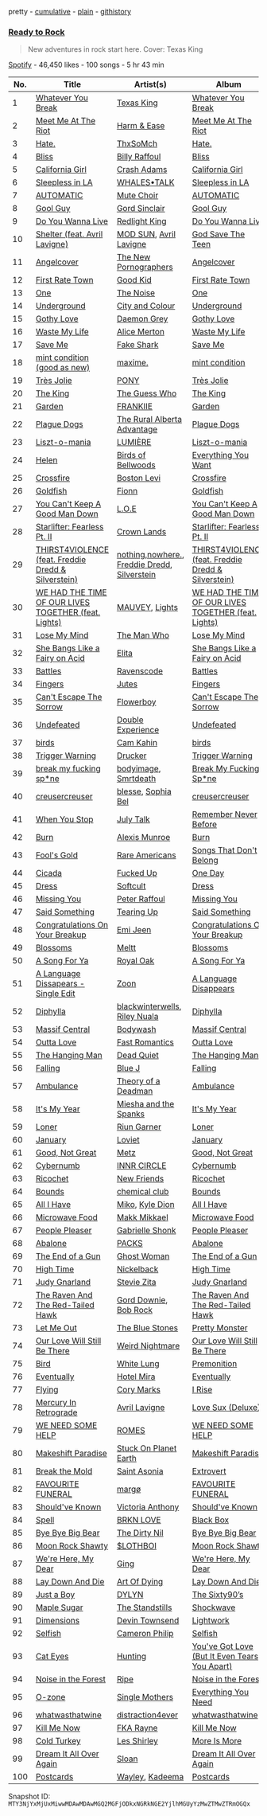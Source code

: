 pretty - [cumulative](/playlists/cumulative/37i9dQZF1DX34lqLRYWFxq.md) - [plain](/playlists/plain/37i9dQZF1DX34lqLRYWFxq) - [githistory](https://github.githistory.xyz/mackorone/spotify-playlist-archive/blob/main/playlists/plain/37i9dQZF1DX34lqLRYWFxq)

### [Ready to Rock](https://open.spotify.com/playlist/37i9dQZF1DX34lqLRYWFxq)

> New adventures in rock start here\. Cover: Texas King

[Spotify](https://open.spotify.com/user/spotify) - 46,450 likes - 100 songs - 5 hr 43 min

| No. | Title | Artist(s) | Album | Length |
|---|---|---|---|---|
| 1 | [Whatever You Break](https://open.spotify.com/track/2lbbnBFUI01HUt8P2zwohA) | [Texas King](https://open.spotify.com/artist/55GkrWxCOER93qGLMiX2cj) | [Whatever You Break](https://open.spotify.com/album/1yAcgprQYnkpyVHLSRWweb) | 3:06 |
| 2 | [Meet Me At The Riot](https://open.spotify.com/track/0NP5LPoZBL3MynRu4wr7Gc) | [Harm & Ease](https://open.spotify.com/artist/7stwxqlCn51u4VR5XVgZTE) | [Meet Me At The Riot](https://open.spotify.com/album/3NiXPd6taHn0fshOw9dIgJ) | 2:56 |
| 3 | [Hate.](https://open.spotify.com/track/2XynYulas10Wmef4Gqrxw9) | [ThxSoMch](https://open.spotify.com/artist/4MvZhE1iuzttcoyepkpfdF) | [Hate.](https://open.spotify.com/album/58Wux1agKhGHX31vtdmKsV) | 2:14 |
| 4 | [Bliss](https://open.spotify.com/track/1v0PrbGuumgytx0OTUbE06) | [Billy Raffoul](https://open.spotify.com/artist/5gw5ANPCVcxU0maLiGRzzP) | [Bliss](https://open.spotify.com/album/3AC9w8ZS4iERfDJ0JmG2zh) | 2:24 |
| 5 | [California Girl](https://open.spotify.com/track/4NSvVWoMswmJpMpSbgipYX) | [Crash Adams](https://open.spotify.com/artist/6d8NscVVbeMVINZwJDOoN5) | [California Girl](https://open.spotify.com/album/7tT8MODPGpzEShsgFUBA6q) | 2:53 |
| 6 | [Sleepless in LA](https://open.spotify.com/track/5smcvyj3S60f1HHhmPTfrL) | [WHALES•TALK](https://open.spotify.com/artist/0CqDdSmQpezWGxxjvDGzqT) | [Sleepless in LA](https://open.spotify.com/album/6gHBSearYTlqsuXs6rP5M2) | 3:15 |
| 7 | [AUTOMATIC](https://open.spotify.com/track/3npR6Dg8NmwbEW9gU7jGCX) | [Mute Choir](https://open.spotify.com/artist/3gpigA0gozgJpoFVyhVUPu) | [AUTOMATIC](https://open.spotify.com/album/5qEofzKKcDkOe2mcThqUco) | 2:33 |
| 8 | [Gool Guy](https://open.spotify.com/track/4Sm7WNPdK8bkOIudxbD3Ny) | [Gord Sinclair](https://open.spotify.com/artist/4AD76XYQxGZm4Rn7t6I2Ec) | [Gool Guy](https://open.spotify.com/album/6qD1pQ2Fpd1T5nbMG3x2ai) | 2:50 |
| 9 | [Do You Wanna Live](https://open.spotify.com/track/1PLlOxeoh4rOQgMBT1CKX6) | [Redlight King](https://open.spotify.com/artist/6hha7AM7ao3kNpN0VwOXgD) | [Do You Wanna Live](https://open.spotify.com/album/72JWveIevyXdJmNMyyivUd) | 3:11 |
| 10 | [Shelter \(feat\. Avril Lavigne\)](https://open.spotify.com/track/62pC4mgtn2CwTxEHVbCCvn) | [MOD SUN](https://open.spotify.com/artist/3u2R8st1bb6zfBqNWceRXG), [Avril Lavigne](https://open.spotify.com/artist/0p4nmQO2msCgU4IF37Wi3j) | [God Save The Teen](https://open.spotify.com/album/2nGoq5bReMW1NvKsbjoCBw) | 3:10 |
| 11 | [Angelcover](https://open.spotify.com/track/2OMmR7z317VmvoVAP2dq2i) | [The New Pornographers](https://open.spotify.com/artist/4mO4aGO6u29UyR6XLZR9XW) | [Angelcover](https://open.spotify.com/album/0p4PQzcnWzvXRUQZE5CnED) | 3:30 |
| 12 | [First Rate Town](https://open.spotify.com/track/1P59E9uaeejHQ5xu0EG4p6) | [Good Kid](https://open.spotify.com/artist/38SKxCyfrmNWqWunb9wGHP) | [First Rate Town](https://open.spotify.com/album/1rN2JouSer5jxdKU1J5SIf) | 2:02 |
| 13 | [One](https://open.spotify.com/track/6KLkrzcPUyYMHtnwBduJLs) | [The Noise](https://open.spotify.com/artist/7kMlhdJrOP9Q1yQngmELcP) | [One](https://open.spotify.com/album/4Nivk78n58HOcZkWjaxjEi) | 2:24 |
| 14 | [Underground](https://open.spotify.com/track/1yjsa9lWFeBPRNJbjGgmfV) | [City and Colour](https://open.spotify.com/artist/74gcBzlQza1bSfob90yRhR) | [Underground](https://open.spotify.com/album/0I7IPohZdSKzNW3I5wRvcc) | 3:56 |
| 15 | [Gothy Love](https://open.spotify.com/track/2ftKhY2XffWAubmeUwA90g) | [Daemon Grey](https://open.spotify.com/artist/5JCa4aQDrKf3nFxPfJ34Sv) | [Gothy Love](https://open.spotify.com/album/1JiTdsp77ag8m8B42H36Ps) | 4:12 |
| 16 | [Waste My Life](https://open.spotify.com/track/3jLMVF5HDdh10eAi8DgiHD) | [Alice Merton](https://open.spotify.com/artist/7f0OLhGgBMX9fUjm1dcPip) | [Waste My Life](https://open.spotify.com/album/4Xt5HkbBZXyBGDomKr3gvG) | 2:40 |
| 17 | [Save Me](https://open.spotify.com/track/2nQEWPerAzSectCsU0NfHB) | [Fake Shark](https://open.spotify.com/artist/08towIgJNrFi0yAuyVXFBF) | [Save Me](https://open.spotify.com/album/72eqbl8KXZPPswnccwuI5l) | 2:55 |
| 18 | [‎mint ‎condition \(‎good ‎as ‎new\)](https://open.spotify.com/track/6MwqWsbeIZu4j2JNT4GjeN) | [maxime.](https://open.spotify.com/artist/4jd8Wp3Os5tXFV0NYm1570) | [‎mint ‎condition](https://open.spotify.com/album/1jboFFMPdvWimrI3ndqofk) | 2:17 |
| 19 | [Très Jolie](https://open.spotify.com/track/6OSLXDeYBpWr9gYyT8z4So) | [PONY](https://open.spotify.com/artist/31kZNy2FQoUD4V8LUr9exv) | [Très Jolie](https://open.spotify.com/album/52eph7Xq39vIhwT65uNNn3) | 3:08 |
| 20 | [The King](https://open.spotify.com/track/0Uz8mMqszbxBELP66p4s94) | [The Guess Who](https://open.spotify.com/artist/0cQuYRSzlItquYxsQKDvVc) | [The King](https://open.spotify.com/album/3mKSUd5qmhRQJJfteYYsj6) | 5:34 |
| 21 | [Garden](https://open.spotify.com/track/0YPmaySI03YO1tQfDCQVSK) | [FRANKIIE](https://open.spotify.com/artist/0iZJ9pd8Ld6jzdPYEXegYD) | [Garden](https://open.spotify.com/album/7GvDDUMqVBZDhc0ZnNosIl) | 3:21 |
| 22 | [Plague Dogs](https://open.spotify.com/track/6VPkaVBAQsgJHSiZypAgmk) | [The Rural Alberta Advantage](https://open.spotify.com/artist/0v6gOfGBclTSGu6agfXb23) | [Plague Dogs](https://open.spotify.com/album/0cXG2AYKEnl44K1vVFLU8W) | 4:11 |
| 23 | [Liszt\-o\-mania](https://open.spotify.com/track/0LDmsCvLrGpfG9SAbowV48) | [LUMIÈRE](https://open.spotify.com/artist/4ANqTWPfihrjaz66YFykwX) | [Liszt\-o\-mania](https://open.spotify.com/album/5w4DdS6fdUPYsnXWodgy9x) | 3:52 |
| 24 | [Helen](https://open.spotify.com/track/346NOmo5mIW6qXDzXTbN5Y) | [Birds of Bellwoods](https://open.spotify.com/artist/3ZtRAJvBArlocyjPbm4Lvr) | [Everything You Want](https://open.spotify.com/album/2G4KIBuJnEqdA1pMmHkIEy) | 3:35 |
| 25 | [Crossfire](https://open.spotify.com/track/7DCy072yus5XuBaQmTPbGJ) | [Boston Levi](https://open.spotify.com/artist/79vEuP80p1FF0eoM7WzNiM) | [Crossfire](https://open.spotify.com/album/7oPE77KdN13utx2kqkYut1) | 3:46 |
| 26 | [Goldfish](https://open.spotify.com/track/6NnSXQbwQEEc224TjftXya) | [Fionn](https://open.spotify.com/artist/4bfOiCE7XrhrTa94KTwXxt) | [Goldfish](https://open.spotify.com/album/6S6gqcWWRledJ24fK2B4cR) | 2:35 |
| 27 | [You Can't Keep A Good Man Down](https://open.spotify.com/track/1tyGH5UTbP3GwOlvfGUqVZ) | [L.O.E](https://open.spotify.com/artist/1ZiVFdUAwVyLbSdESEL1Zb) | [You Can't Keep A Good Man Down](https://open.spotify.com/album/45puVkAAJGun3FnzG4TiL5) | 4:10 |
| 28 | [Starlifter: Fearless Pt\. II](https://open.spotify.com/track/6wcnYkDq91jJIZqzwDuenk) | [Crown Lands](https://open.spotify.com/artist/0MnazDWzh4tAnT5y4vWZFr) | [Starlifter: Fearless Pt\. II](https://open.spotify.com/album/6W6Wrc6AeBvwbutpiof0v6) | 18:22 |
| 29 | [THIRST4VIOLENCE \(feat\. Freddie Dredd & Silverstein\)](https://open.spotify.com/track/6fQaD9UaCJPLceCxfS8fpH) | [nothing,nowhere.](https://open.spotify.com/artist/7FngGIEGgN3Iwauw1MvO4P), [Freddie Dredd](https://open.spotify.com/artist/0dlDsD7y6ccmDm8tuWCU6F), [Silverstein](https://open.spotify.com/artist/1Tsag5J854qxeOo2apszug) | [THIRST4VIOLENCE \(feat\. Freddie Dredd & Silverstein\)](https://open.spotify.com/album/2GNIxRwMShUPGVw5eWl3OC) | 2:19 |
| 30 | [WE HAD THE TIME OF OUR LIVES TOGETHER \(feat\. Lights\)](https://open.spotify.com/track/2cu3IGX95aQHpIhXrUF8Ew) | [MAUVEY](https://open.spotify.com/artist/6AdFoQsWjrVfWwi4BWYXCH), [Lights](https://open.spotify.com/artist/5pdyjBIaY5o1yOyexGIUc6) | [WE HAD THE TIME OF OUR LIVES TOGETHER \(feat\. Lights\)](https://open.spotify.com/album/0elgtPY7cJINxobsCW7lz5) | 2:58 |
| 31 | [Lose My Mind](https://open.spotify.com/track/4ynjpbhDHdIfp9BCdAVyJf) | [The Man Who](https://open.spotify.com/artist/1wLFDPkWkMl7bNZvhmhxsG) | [Lose My Mind](https://open.spotify.com/album/2smSScm0nof8aR5qhof3la) | 3:49 |
| 32 | [She Bangs Like a Fairy on Acid](https://open.spotify.com/track/4e2Jje6I9Y5hJVCg7QPnIv) | [Elita](https://open.spotify.com/artist/7ApzfFN0BmeeVJPsQBReRv) | [She Bangs Like a Fairy on Acid](https://open.spotify.com/album/1ZihE7uvcauy0odKAIJCY4) | 2:55 |
| 33 | [Battles](https://open.spotify.com/track/2isshkJwDJsYkn26GxKQLD) | [Ravenscode](https://open.spotify.com/artist/3NWaix6Tlb7dFlJybjAO7Z) | [Battles](https://open.spotify.com/album/0lXPgEhgsyW61CXTswVKmD) | 3:39 |
| 34 | [Fingers](https://open.spotify.com/track/0JEAbnqqBQDn6HxsaAX0UQ) | [Jutes](https://open.spotify.com/artist/53fzjsJnjEKkA6TdncuIM4) | [Fingers](https://open.spotify.com/album/16w6Jq1AsyMwv0ea3pNyzy) | 2:26 |
| 35 | [Can't Escape The Sorrow](https://open.spotify.com/track/1mBV0Rz4Idy7i0oi3DRVlB) | [Flowerboy](https://open.spotify.com/artist/10HyhQTjkmDpWBpaUgO2GS) | [Can't Escape The Sorrow](https://open.spotify.com/album/6ly2ukUbf2petxg77aVxol) | 2:39 |
| 36 | [Undefeated](https://open.spotify.com/track/7DB6pE9vaginlIr5EswRvF) | [Double Experience](https://open.spotify.com/artist/0xGNws7b5XGjcPiKrM5iSm) | [Undefeated](https://open.spotify.com/album/6NDq2o0OHGBembOOvkQFow) | 3:36 |
| 37 | [birds](https://open.spotify.com/track/4QfpUdVYrK4oty2CpKxpA3) | [Cam Kahin](https://open.spotify.com/artist/1RZPdKEZaw9Mz2r0HNYiSw) | [birds](https://open.spotify.com/album/7F5PY8X0JQQdHnyyKNTHft) | 4:34 |
| 38 | [Trigger Warning](https://open.spotify.com/track/0fG9brD4I1ouTnfupzT6Yl) | [Drucker](https://open.spotify.com/artist/5Zl9VaZUCcLF64614o1Zks) | [Trigger Warning](https://open.spotify.com/album/4nmJPlGgV2fkrsie1W1vrq) | 2:35 |
| 39 | [break my fucking sp\*ne](https://open.spotify.com/track/7vyHpbXbEj6rfTJutjriIS) | [bodyimage](https://open.spotify.com/artist/7pn8MYeH0VgKGDnYAiS7Pg), [Smrtdeath](https://open.spotify.com/artist/4NYeChhB65zL0ywl4rHmSk) | [Break My Fucking Sp\*ne](https://open.spotify.com/album/1C5bWd0TYGOkEbfRfX0OAo) | 2:27 |
| 40 | [creusercreuser](https://open.spotify.com/track/6SGNMZl1YURiOVxiYyZZuZ) | [blesse](https://open.spotify.com/artist/5MGjRHDmuH8M7tuk7NVmge), [Sophia Bel](https://open.spotify.com/artist/6WJnpSVDynCWGrhJcSQIm6) | [creusercreuser](https://open.spotify.com/album/7KjYrwYCXeAOnHZrl0iOCP) | 4:17 |
| 41 | [When You Stop](https://open.spotify.com/track/4lu7jm5pq8H9kOYrJkXR9b) | [July Talk](https://open.spotify.com/artist/3EaMbsBlExxNxLvTJcZvDq) | [Remember Never Before](https://open.spotify.com/album/72uKcGYgxFDS0suNyqq2LU) | 3:20 |
| 42 | [Burn](https://open.spotify.com/track/6UhTcphGFjBnbkfMD4u8db) | [Alexis Munroe](https://open.spotify.com/artist/6yBtoVjaVbLRaxnxlepboB) | [Burn](https://open.spotify.com/album/7c3JgRXjeSYbqjtyW9Xdae) | 3:33 |
| 43 | [Fool's Gold](https://open.spotify.com/track/5zH7OORpJSL6rM9JNlFhn5) | [Rare Americans](https://open.spotify.com/artist/0e5Rda7VQAY786739xp0Jt) | [Songs That Don't Belong](https://open.spotify.com/album/78G4G2UaOnJm2PZxWUqIna) | 3:03 |
| 44 | [Cicada](https://open.spotify.com/track/1G2JfPGXBbVgVnBtk0ToxD) | [Fucked Up](https://open.spotify.com/artist/05C3EDw4Rf0qMhrdjFKncL) | [One Day](https://open.spotify.com/album/3hMj3XLQTq6irh3C0U1HdD) | 4:29 |
| 45 | [Dress](https://open.spotify.com/track/1W5VCQ2rBjMBc1ePhXLReP) | [Softcult](https://open.spotify.com/artist/13pYXGtaLO9d06VrXX4Aw0) | [Dress](https://open.spotify.com/album/1XwMDs9UWnVkPVx4KVuYys) | 3:26 |
| 46 | [Missing You](https://open.spotify.com/track/04fHMEmxrO9LBb1i9ZMigP) | [Peter Raffoul](https://open.spotify.com/artist/57Y46IQXUoP3ytP9Wm2xRM) | [Missing You](https://open.spotify.com/album/3D79TQYaOHTbhR4oPR9mUB) | 2:45 |
| 47 | [Said Something](https://open.spotify.com/track/6yDkjtAMcjaIqLH7xveQ6c) | [Tearing Up](https://open.spotify.com/artist/3ruTlj7RtuWtgWKUIZVxV5) | [Said Something](https://open.spotify.com/album/4mFPRhfup8vUuolFxHRWrc) | 2:55 |
| 48 | [Congratulations On Your Breakup](https://open.spotify.com/track/6bELAHSqUKcVER7yMAyylW) | [Emi Jeen](https://open.spotify.com/artist/5DqyShofFQi6ZEkHEMFLXf) | [Congratulations On Your Breakup](https://open.spotify.com/album/1jkwK0FOwc3453D5qJIvPO) | 2:47 |
| 49 | [Blossoms](https://open.spotify.com/track/35mGoqObgsLbl91JQVYHic) | [Meltt](https://open.spotify.com/artist/2iHrc69sZgyWFBAhLpS3oH) | [Blossoms](https://open.spotify.com/album/7fOvf5sNEotM0QBW5dfFQs) | 3:25 |
| 50 | [A Song For Ya](https://open.spotify.com/track/68zrgVzaX5jgzy3D3ahHD5) | [Royal Oak](https://open.spotify.com/artist/1BUiRfYYpTt8Y7dv9gGN7B) | [A Song For Ya](https://open.spotify.com/album/5k6atP9bToH8DdzO5bmI5U) | 3:13 |
| 51 | [A Language Dissapears \- Single Edit](https://open.spotify.com/track/7LrAeGqcAy9o7m5OjQVwU4) | [Zoon](https://open.spotify.com/artist/1kGt1OwoeqO8aaTBB3TfiC) | [A Language Disappears](https://open.spotify.com/album/6RuHa5z7lsZnAFuHrCdweD) | 3:07 |
| 52 | [Diphylla](https://open.spotify.com/track/1jNId5sHvZtFLtcPEgrKkN) | [blackwinterwells](https://open.spotify.com/artist/4tF39UYlbBLqTo5JK3qX1u), [Riley Nuala](https://open.spotify.com/artist/2jrvAHUR5iHtkAD0YSuByG) | [Diphylla](https://open.spotify.com/album/5Axz1hJ1I2590HaQzc6IhB) | 3:33 |
| 53 | [Massif Central](https://open.spotify.com/track/4exGmZI0X6XaBaEIJJ68vz) | [Bodywash](https://open.spotify.com/artist/7mpsiMuz8gkLsEg8WVDQq7) | [Massif Central](https://open.spotify.com/album/2dVYodzgAmNCC7OrW4vktU) | 3:06 |
| 54 | [Outta Love](https://open.spotify.com/track/2mgxfEz7wo9TiwBjCr4GMH) | [Fast Romantics](https://open.spotify.com/artist/2A0s0vRWHl5XyWpdzM36RT) | [Outta Love](https://open.spotify.com/album/26FExqNSZPG4lOGm8ccGZt) | 4:18 |
| 55 | [The Hanging Man](https://open.spotify.com/track/6m1LNQH0LpkDRetOPzWue8) | [Dead Quiet](https://open.spotify.com/artist/5zNDL3ziMKzDJ73D5jZYXS) | [The Hanging Man](https://open.spotify.com/album/3Li5rfmoEs7wU4mn59RkeD) | 5:45 |
| 56 | [Falling](https://open.spotify.com/track/4cHdpfPHJVnNyE7NJTVYlp) | [Blue J](https://open.spotify.com/artist/1Y5uGcgo7QMWxMtWIXtZCH) | [Falling](https://open.spotify.com/album/3HOvDwGzzHWKlvGpPimp9z) | 4:26 |
| 57 | [Ambulance](https://open.spotify.com/track/5YWjjonpichJ9BPDjzBwBt) | [Theory of a Deadman](https://open.spotify.com/artist/74eX4C98E4FCrAMl39qRsJ) | [Ambulance](https://open.spotify.com/album/4MzAmsn2lpwi0NkYtXlJdZ) | 3:27 |
| 58 | [It's My Year](https://open.spotify.com/track/1gegPAUUeSR2waLQ3YuUT2) | [Miesha and the Spanks](https://open.spotify.com/artist/1pByG4lN7gH4mkcCThBj6j) | [It's My Year](https://open.spotify.com/album/4DQqqsHmPELRbUZKFHmORv) | 2:55 |
| 59 | [Loner](https://open.spotify.com/track/1umtxmuiIr1FeflSHqxXcV) | [Riun Garner](https://open.spotify.com/artist/3dL6tboQBwjaIWIxNldpFR) | [Loner](https://open.spotify.com/album/1FCGbcjsANGhzsQj3JqHO3) | 3:03 |
| 60 | [January](https://open.spotify.com/track/3EAOQqsj22CuKtTvmPpKC1) | [Loviet](https://open.spotify.com/artist/2oULrQuWXhDGUEBtWQPiA9) | [January](https://open.spotify.com/album/4ADN9dF6lAY3saVz1hFPWu) | 4:36 |
| 61 | [Good, Not Great](https://open.spotify.com/track/3zvMFAqQcj15wStwFVkpHe) | [Metz](https://open.spotify.com/artist/18TNVFTJ6WfeicsMRrdJHI) | [Good, Not Great](https://open.spotify.com/album/3Y48QyXD7ZQBDzbGjtcQeU) | 2:07 |
| 62 | [Cybernumb](https://open.spotify.com/track/2ZWul0xOlfGRKf6413U2g9) | [INNR CIRCLE](https://open.spotify.com/artist/1k39NA9nBk3NZac0fPLw6F) | [Cybernumb](https://open.spotify.com/album/0izivztqlsTLAGwoHTeVRu) | 3:15 |
| 63 | [Ricochet](https://open.spotify.com/track/0JlqCj8qRtUSUsrMvVpszW) | [New Friends](https://open.spotify.com/artist/7aHNy2bjgGqOeFqUZ1shgb) | [Ricochet](https://open.spotify.com/album/6DxrVhCsvW24hSrP94FZLQ) | 2:57 |
| 64 | [Bounds](https://open.spotify.com/track/3u2gVMfuOJWi4MF8mh4nof) | [chemical club](https://open.spotify.com/artist/1J4KMCREAODEtqsexXWbeN) | [Bounds](https://open.spotify.com/album/2GmeIjqLRMB2wpn0z5hLd9) | 3:27 |
| 65 | [All I Have](https://open.spotify.com/track/1RWM1cbjpZkePBkFYgfI9P) | [Miko](https://open.spotify.com/artist/5asP5PYlJdyHHpFdVAw9kn), [Kyle Dion](https://open.spotify.com/artist/5qfkUSH3ip5dD2eEPhjkT3) | [All I Have](https://open.spotify.com/album/1qeuBrPJGk6XMqWoMQV98B) | 2:22 |
| 66 | [Microwave Food](https://open.spotify.com/track/2ZdLL9ok9kpiE4t0R9sOqv) | [Makk Mikkael](https://open.spotify.com/artist/6L9Z6BUMctKFJPqfTdrpDs) | [Microwave Food](https://open.spotify.com/album/6DJcpUuwjIRMXrrRHLaBa7) | 2:08 |
| 67 | [People Pleaser](https://open.spotify.com/track/3z9huDY5jtnauzogxSfEvH) | [Gabrielle Shonk](https://open.spotify.com/artist/5Vj7LABYdzz3ZBt1EhDIoQ) | [People Pleaser](https://open.spotify.com/album/5qr60lWY4OwoM8srEGfLsm) | 3:09 |
| 68 | [Abalone](https://open.spotify.com/track/4OGBU3agg96CA483Q280FP) | [PACKS](https://open.spotify.com/artist/1ZgzpPiODfKa4B9Fkw1dWm) | [Abalone](https://open.spotify.com/album/00V1SgynYEv6OjsLOUo5mT) | 2:06 |
| 69 | [The End of a Gun](https://open.spotify.com/track/4RKEDtUTGhs7nQ03Rfivre) | [Ghost Woman](https://open.spotify.com/artist/4IEpQR24sUgq6BQw2MdZIy) | [The End of a Gun](https://open.spotify.com/album/70rkaCnr4L6z93kzeVjYGI) | 2:56 |
| 70 | [High Time](https://open.spotify.com/track/31fVD0q2ooBFCa2DT3PjBr) | [Nickelback](https://open.spotify.com/artist/6deZN1bslXzeGvOLaLMOIF) | [High Time](https://open.spotify.com/album/00neLJxSSvcyqcy97jviyn) | 3:54 |
| 71 | [Judy Gnarland](https://open.spotify.com/track/1Wy3EOJ8GrXC1XuYfdNJBk) | [Stevie Zita](https://open.spotify.com/artist/799k56wbyqhZaDazBF8bNY) | [Judy Gnarland](https://open.spotify.com/album/6KmgHZ5aSYu1gS807MYQ3K) | 2:52 |
| 72 | [The Raven And The Red\-Tailed Hawk](https://open.spotify.com/track/1Llb0fVHFFlCRHUFz7rHJd) | [Gord Downie](https://open.spotify.com/artist/0hhEcYduSsklQIaMFAgaMc), [Bob Rock](https://open.spotify.com/artist/5gxuCnnGw2WIj5LHKDVueg) | [The Raven And The Red\-Tailed Hawk](https://open.spotify.com/album/68y1voli462ztXQKzDj5rA) | 4:38 |
| 73 | [Let Me Out](https://open.spotify.com/track/4IUZViuv8cdwJPw1IdmpIG) | [The Blue Stones](https://open.spotify.com/artist/5VPCIIfZPK8KPsgz4jmOEC) | [Pretty Monster](https://open.spotify.com/album/3UqBWziPrsp5pXDR2cJI2P) | 3:12 |
| 74 | [Our Love Will Still Be There](https://open.spotify.com/track/00XtGg6iaLXUAA0mbb95OT) | [Weird Nightmare](https://open.spotify.com/artist/2dRm7hmP96rgIGGGX1wiLc) | [Our Love Will Still Be There](https://open.spotify.com/album/2dyN4wNme6xJwMR5O1GeSU) | 4:09 |
| 75 | [Bird](https://open.spotify.com/track/3VJ5OHIiVjvxj7vN3SlbFd) | [White Lung](https://open.spotify.com/artist/2iT2Fmot4VzWgdOTgp3j9M) | [Premonition](https://open.spotify.com/album/2GOtfNmU1wjE1JkTdL7ylu) | 3:15 |
| 76 | [Eventually](https://open.spotify.com/track/2fFpU6lEu15a0dL97rJ6a8) | [Hotel Mira](https://open.spotify.com/artist/7hd3XnjENIMw13Dmn8hEYw) | [Eventually](https://open.spotify.com/album/60tbFyjRRbVb9oRn4UtEn4) | 2:48 |
| 77 | [Flying](https://open.spotify.com/track/3fE2H9LQZz5emvUBEmJxhN) | [Cory Marks](https://open.spotify.com/artist/17pJAHDfdLvGuUwl2DkEgv) | [I Rise](https://open.spotify.com/album/3V2eGIrc75Rp8BNO7QkBAJ) | 3:09 |
| 78 | [Mercury In Retrograde](https://open.spotify.com/track/5myAAZYPPELEl2aiGoW0sx) | [Avril Lavigne](https://open.spotify.com/artist/0p4nmQO2msCgU4IF37Wi3j) | [Love Sux \(Deluxe\)](https://open.spotify.com/album/6RmbogR9qpWasS4ZNa7cuK) | 2:09 |
| 79 | [WE NEED SOME HELP](https://open.spotify.com/track/3YIyKhcLMfrO5zRMcFFnBk) | [ROMES](https://open.spotify.com/artist/4b3MzzOReTrle64Pxc1r9g) | [WE NEED SOME HELP](https://open.spotify.com/album/7siEe1fqtHDnqHribtTFbb) | 2:59 |
| 80 | [Makeshift Paradise](https://open.spotify.com/track/1S8oQurfhmDFyzmWODOF1d) | [Stuck On Planet Earth](https://open.spotify.com/artist/1SFdaY4s5BAQMk2X7YIhAS) | [Makeshift Paradise](https://open.spotify.com/album/4sRT6Ay4AtKae9mW6amj7A) | 3:15 |
| 81 | [Break the Mold](https://open.spotify.com/track/5hjvbLXLfNgRmylohmmSy7) | [Saint Asonia](https://open.spotify.com/artist/6Fwq3TDWpMhcL1KTKVQiI8) | [Extrovert](https://open.spotify.com/album/716AG0CLrpw0sP54u1aWvy) | 2:59 |
| 82 | [FAVOURITE FUNERAL](https://open.spotify.com/track/61iQ64DSDaBvogsgbK3cu3) | [margø](https://open.spotify.com/artist/2yClxSQHoqAeiYVhafSWKU) | [FAVOURITE FUNERAL](https://open.spotify.com/album/7pJXlbGE6Kb2jyF6vc9e4E) | 3:18 |
| 83 | [Should've Known](https://open.spotify.com/track/4nresNbETCAa88JrG8uK9e) | [Victoria Anthony](https://open.spotify.com/artist/0x0iGXZc5qI9edbL1qNCdx) | [Should've Known](https://open.spotify.com/album/3miEwxBcJvBLqda3nwhSXD) | 2:44 |
| 84 | [Spell](https://open.spotify.com/track/4Un8vcXds1r5WuRknRlycI) | [BRKN LOVE](https://open.spotify.com/artist/2Hkg1gn2Hpar1sVP8adtNp) | [Black Box](https://open.spotify.com/album/6FWVzZ70IkIbYjySKrThTI) | 3:37 |
| 85 | [Bye Bye Big Bear](https://open.spotify.com/track/6nSd7gG3KWFqG7Za17Jna2) | [The Dirty Nil](https://open.spotify.com/artist/2mGENPk4M4jtaf5D7fDi98) | [Bye Bye Big Bear](https://open.spotify.com/album/79PfNXhYhRSo8mLST2gSti) | 2:56 |
| 86 | [Moon Rock Shawty](https://open.spotify.com/track/5QIhnElSIr6PY6bslsFDjf) | [$LOTHBOI](https://open.spotify.com/artist/6pqww89mdTNMrYjqcCzi1x) | [Moon Rock Shawty](https://open.spotify.com/album/5jupYgTQVBZFFx2UVUUs0Q) | 2:40 |
| 87 | [We're Here, My Dear](https://open.spotify.com/track/28v1fbsigBUdGn0Lhcef1N) | [Ging](https://open.spotify.com/artist/4140hprCX3y5AHFsZ2Tqe5) | [We're Here, My Dear](https://open.spotify.com/album/4naOlfjveUWgj2Rwha6VDx) | 3:41 |
| 88 | [Lay Down And Die](https://open.spotify.com/track/6qWeuAOPnNQSXVAOMQmvAX) | [Art Of Dying](https://open.spotify.com/artist/28DlNBW2UlEVVgTuCcYtTe) | [Lay Down And Die](https://open.spotify.com/album/5f2DADFOlyvJWTZJqgxAL8) | 4:25 |
| 89 | [Just a Boy](https://open.spotify.com/track/0HL2BZqdCwVO19FaUGylu5) | [DYLYN](https://open.spotify.com/artist/3hOdLrtKdSs3AEuwcR7ses) | [The Sixty90’s](https://open.spotify.com/album/52OLN3MpGAVuwOA2nmxXW6) | 3:48 |
| 90 | [Maple Sugar](https://open.spotify.com/track/7eeAv01c74I3zXj30kaxNj) | [The Standstills](https://open.spotify.com/artist/2OCAyLpPne0X14kjvE535s) | [Shockwave](https://open.spotify.com/album/2ZhGbMA4w3mCamgFzKGokR) | 3:25 |
| 91 | [Dimensions](https://open.spotify.com/track/02uDync49349yroxMRqrEE) | [Devin Townsend](https://open.spotify.com/artist/6uejjWIOshliv2Ho0OJAQN) | [Lightwork](https://open.spotify.com/album/6qjb8ZypDxCCIZUKYwjYlL) | 5:23 |
| 92 | [Selfish](https://open.spotify.com/track/6kuqMEbbaEeID36L1LmX5M) | [Cameron Philip](https://open.spotify.com/artist/4gRQ0ZBG8Hl1gQ9MPIjohH) | [Selfish](https://open.spotify.com/album/50erm7QPqCdPOXQg0tRYxt) | 2:57 |
| 93 | [Cat Eyes](https://open.spotify.com/track/6TfZzWT4cEobqCI3KiifjL) | [Hunting](https://open.spotify.com/artist/0pJVUlaIt2GERlYDQD9anR) | [You've Got Love \(But It Even Tears You Apart\)](https://open.spotify.com/album/60nFJ6n4RdQF4gcf1ii45t) | 3:04 |
| 94 | [Noise in the Forest](https://open.spotify.com/track/5jYpmSMc0KWcj8I2StBaNf) | [Ripe](https://open.spotify.com/artist/19lQ2rJLlP71FOKESiMNJT) | [Noise in the Forest](https://open.spotify.com/album/5RmlPHpfwvI64T3tXk5crf) | 3:28 |
| 95 | [O\-zone](https://open.spotify.com/track/1ynjBf2AZaHlTvmzTMnJ93) | [Single Mothers](https://open.spotify.com/artist/2FW1jqwbJgwWT8hTWHgBrq) | [Everything You Need](https://open.spotify.com/album/4c00zGr7m0f7TgWUPiCfzS) | 2:54 |
| 96 | [whatwasthatwine](https://open.spotify.com/track/7JOITu06XKIgKq8Cs3tM5H) | [distraction4ever](https://open.spotify.com/artist/7thbB90E6B9E50WqGJlcSh) | [whatwasthatwine](https://open.spotify.com/album/4r5raINIASmps1EZ090fio) | 4:01 |
| 97 | [Kill Me Now](https://open.spotify.com/track/4WNmQaFqd3FGqQSX9ReaIu) | [FKA Rayne](https://open.spotify.com/artist/39ONBEBBOmsAwyANl4tsPt) | [Kill Me Now](https://open.spotify.com/album/0LKlnmeznPsNwd6NtdabNe) | 2:25 |
| 98 | [Cold Turkey](https://open.spotify.com/track/4ZsIidihgiyDrMnNlaqeBT) | [Les Shirley](https://open.spotify.com/artist/2ap4aQ8MTn4TizEKDUDEer) | [More Is More](https://open.spotify.com/album/7dyUmRuDiu9hoOnGnUick7) | 3:00 |
| 99 | [Dream It All Over Again](https://open.spotify.com/track/7fhZv3xugIuP7LBUlrmUvf) | [Sloan](https://open.spotify.com/artist/1ahN3WDDULKaAQs7ZUrGNP) | [Dream It All Over Again](https://open.spotify.com/album/54lXES6xC4gcayJuH1nHd9) | 3:07 |
| 100 | [Postcards](https://open.spotify.com/track/3c7NWOqdIkk0stoYxYl1uG) | [Wayley](https://open.spotify.com/artist/4veqtAYLEOwcd5osGcwmE3), [Kadeema](https://open.spotify.com/artist/4uPj13l69hBlVVAs5OjQXw) | [Postcards](https://open.spotify.com/album/07M4xcrAyCfYxAwVdQUxHO) | 3:23 |

Snapshot ID: `MTY3NjYxMjUxMiwwMDAwMDAwMGQ2MGFjODkxNGRkNGE2YjlhMGUyYzMwZTMwZTRmOGQx`

